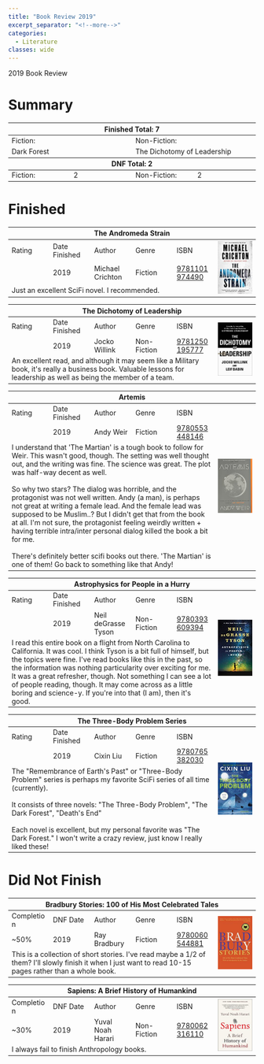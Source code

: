 ```yaml
---
title: "Book Review 2019"
excerpt_separator: "<!--more-->"
categories:
  - Literature
classes: wide
---
```


2019 Book Review

<!--more-->

#  Summary

<table style="display:table;table-layout: fixed;">
<thead>
  <tr>
    <th colspan="4">
      <a href="#finished-"><i class="fas fa-bookmark"></i></a> Finished Total: 7
    </th>
  </tr>
</thead>
<tbody>
  <tr>
    <td>Fiction:</td>
    <td></td>
    <td>Non-Fiction:</td>
    <td></td>
  </tr>
    <tr>
    <td colspan="2">
      <i style="color:#DB7093" class="fas fa-heart"></i> Dark Forest
    </td>
    <td colspan="2">
      <i style="color:#DB7093" class="fas fa-heart"></i> The Dichotomy of Leadership
    </td>
  </tr>
  </tbody>
  <thead>
  <tr>
    <th colspan="4">
      <a href="#did-not-finish-"><i class="far fa-bookmark"></i></a> DNF Total: 2
    </th>
  </tr>
</thead>
<tbody>
  <tr>
    <td>Fiction:</td>
    <td>2</td>
    <td>Non-Fiction:</td>
    <td>2</td>
  </tr>
</tbody>
</table>

# Finished <i style="color:#33cc33;" class="fas fa-check"></i>

<!-- The Andromeda Strain -->
<table style="display:table;table-layout: fixed;">
<thead>
  <tr>
    <th colspan="6">The Andromeda Strain</th>
  </tr>
</thead>
<tbody>
  <tr>
    <td>Rating</td>
    <td>Date Finished</td>
    <td>Author</td>
    <td>Genre</td>
    <td>ISBN</td>
    <td rowspan="3" stlye="min-width:25%; vertical-align: top !important;">
      <img src="/assets/images/books/review_covers/9781101974490.jpg" style="width:100%;">
    </td>
  </tr>
  <tr>
    <td>
      <i style="color:#ffcc00;" class="fas fa-star"></i><i style="color:#ffcc00;" class="fas fa-star"></i><i style="color:#ffcc00;" class="fas fa-star"></i><i style="color:#ffcc00;" class="fas fa-star"></i><i style="color:#ffcc00;" class="fas fa-star"></i>
    </td>
    <td>2019</td>
    <td>Michael Crichton</td>
    <td>Fiction</td>
    <td> <a target="_blank" href="https://www.amazon.com/s?i=stripbooks&rh=p_66%3A9781101974490">9781101974490</a></td>
  </tr>
  <tr>
    <td colspan="5">
Just an excellent SciFi novel. I recommended.
    </td>
  </tr>
</tbody>
</table>

<!-- The Dichotomy of Leadership -->
<table style="display:table;table-layout: fixed;">
<thead>
  <tr>
    <th colspan="6">The Dichotomy of Leadership</th>
  </tr>
</thead>
<tbody>
  <tr>
    <td>Rating</td>
    <td>Date Finished</td>
    <td>Author</td>
    <td>Genre</td>
    <td>ISBN</td>
    <td rowspan="3" stlye="min-width:25%; vertical-align: top !important;">
      <img src="/assets/images/books/review_covers/9781250195777.jpg" style="width:100%;">
    </td>
  </tr>
  <tr>
    <td>
      <i style="color:#ffcc00;" class="fas fa-star"></i><i style="color:#ffcc00;" class="fas fa-star"></i><i style="color:#ffcc00;" class="fas fa-star"></i><i style="color:#ffcc00;" class="fas fa-star"></i><i style="color:#ffcc00;" class="far fa-star"></i>
    </td>
    <td>2019</td>
    <td>Jocko Willink</td>
    <td>Non-Fiction</td>
    <td> <a target="_blank" href="https://www.amazon.com/s?i=stripbooks&rh=p_66%3A9781250195777">9781250195777</a></td>
  </tr>
  <tr>
    <td colspan="5">
An excellent read, and although it may seem like a Military book, it's really a business book. Valuable lessons for leadership as well as being the member of a team.
    </td>
  </tr>
</tbody>
</table>

<!-- Artemis -->
<table style="display:table;table-layout: fixed;">
<thead>
  <tr>
    <th colspan="6">Artemis</th>
  </tr>
</thead>
<tbody>
  <tr>
    <td>Rating</td>
    <td>Date Finished</td>
    <td>Author</td>
    <td>Genre</td>
    <td>ISBN</td>
    <td rowspan="3" stlye="min-width:25%; vertical-align: top !important;">
      <img src="/assets/images/books/review_covers/9780553448146.jpg" style="width:100%;">
    </td>
  </tr>
  <tr>
    <td>
      <i style="color:#ffcc00;" class="fas fa-star"></i><i style="color:#ffcc00;" class="fas fa-star"></i><i style="color:#ffcc00;" class="far fa-star"></i><i style="color:#ffcc00;" class="far fa-star"></i><i style="color:#ffcc00;" class="far fa-star"></i>
    </td>
    <td>2019</td>
    <td>Andy Weir</td>
    <td>Fiction</td>
    <td> <a target="_blank" href="https://www.amazon.com/s?i=stripbooks&rh=p_66%3A9780553448146">9780553448146</a></td>
  </tr>
  <tr>
    <td colspan="5">
I understand that 'The Martian' is a tough book to follow for Weir. This wasn't good, though.
The setting was well thought out, and the writing was fine. The science was great. The plot was half-way decent as well.
<br><br>
So why two stars?
The dialog was horrible, and the protagonist was not well written. Andy (a man), is perhaps not great at writing a female lead. And the female lead was supposed to be Muslim..? But I didn't get that from the book at all. I'm not sure, the protagonist feeling weirdly written + having terrible intra/inter personal dialog killed the book a bit for me.
<br><br>
There's definitely better scifi books out there. 'The Martian' is one of them! Go back to something like that Andy!
    </td>
  </tr>
</tbody>
</table>

<!-- Astrophysics for People in a Hurry -->
<table style="display:table;table-layout: fixed;">
<thead>
  <tr>
    <th colspan="6">Astrophysics for People in a Hurry</th>
  </tr>
</thead>
<tbody>
  <tr>
    <td>Rating</td>
    <td>Date Finished</td>
    <td>Author</td>
    <td>Genre</td>
    <td>ISBN</td>
    <td rowspan="3" stlye="min-width:25%; vertical-align: top !important;">
      <img src="/assets/images/books/review_covers/9780393609394.jpg" style="width:100%;">
    </td>
  </tr>
  <tr>
    <td>
      <i style="color:#ffcc00;" class="fas fa-star"></i><i style="color:#ffcc00;" class="fas fa-star"></i><i style="color:#ffcc00;" class="fas fa-star-half-alt"></i><i style="color:#ffcc00;" class="far fa-star"></i><i style="color:#ffcc00;" class="far fa-star"></i>
    </td>
    <td>2019</td>
    <td>Neil deGrasse Tyson</td>
    <td>Non-Fiction</td>
    <td> <a target="_blank" href="https://www.amazon.com/s?i=stripbooks&rh=p_66%3A9780393609394">9780393609394</a></td>
  </tr>
  <tr>
    <td colspan="5">
I read this entire book on a flight from North Carolina to California. It was cool. I think Tyson is a bit full of himself, but the topics were fine. I've read books like this in the past, so the information was nothing particularity over exciting for me. It was a great refresher, though. Not something I can see a lot of people reading, though. It may come across as a little boring and science-y. If you're into that (I am), then it's good.
    </td>
  </tr>
</tbody>
</table>

<!-- The Three-Body Problem -->
<table style="display:table;table-layout: fixed;">
<thead>
  <tr>
    <th colspan="6">The Three-Body Problem Series</th>
  </tr>
</thead>
<tbody>
  <tr>
    <td>Rating</td>
    <td>Date Finished</td>
    <td>Author</td>
    <td>Genre</td>
    <td>ISBN</td>
    <td rowspan="3" stlye="min-width:25%; vertical-align: top !important;">
      <img src="/assets/images/books/review_covers/9780765382030.jpg" style="width:100%;">
    </td>
  </tr>
  <tr>
    <td>
      <i style="color:#ffcc00;" class="fas fa-star"></i><i style="color:#ffcc00;" class="fas fa-star"></i><i style="color:#ffcc00;" class="fas fa-star"></i><i style="color:#ffcc00;" class="fas fa-star"></i><i style="color:#ffcc00;" class="fas fa-star"></i>
    </td>
    <td>2019</td>
    <td>Cixin Liu</td>
    <td>Fiction</td>
    <td> <a target="_blank" href="https://www.amazon.com/s?i=stripbooks&rh=p_66%3A9780765382030">9780765382030</a></td>
  </tr>
  <tr>
    <td colspan="5">
The "Remembrance of Earth's Past" or "Three-Body Problem" series is perhaps my favorite SciFi series of all time (currently).
<br><br>
It consists of three novels: "The Three-Body Problem", "The Dark Forest", "Death's End"
<br><br>
Each novel is excellent, but my personal favorite was "The Dark Forest." I won't write a crazy review, just know I really liked these!
    </td>
  </tr>
</tbody>
</table>

# Did Not Finish <i style="color:#FF0000;" class="fas fa-times"></i>

<!-- Bradbury Stories: 100 of His Most Celebrated Tales -->
<table style="display:table;table-layout: fixed;">
<thead>
  <tr>
    <th colspan="6">Bradbury Stories: 100 of His Most Celebrated Tales</th>
  </tr>
</thead>
<tbody>
  <tr>
    <td>Completion</td>
    <td>DNF Date</td>
    <td>Author</td>
    <td>Genre</td>
    <td>ISBN</td>
    <td rowspan="3" stlye="min-width:25%; vertical-align: top !important;">
      <img src="/assets/images/books/review_covers/9780060544881.jpg" style="width:100%;">
    </td>
  </tr>
  <tr>
    <td>
      ~50%
    </td>
    <td>2019</td>
    <td>Ray Bradbury</td>
    <td>Fiction</td>
    <td> <a target="_blank" href="https://www.amazon.com/s?i=stripbooks&rh=p_66%3A9780060544881">9780060544881</a></td>
  </tr>
  <tr>
    <td colspan="5">
This is a collection of short stories. I've read maybe a 1/2 of them? I'll slowly finish it when I just want to read 10-15 pages rather than a whole book.
    </td>
  </tr>
</tbody>
</table>

<!-- Sapiens: A Brief History of Humankind -->
<table style="display:table;table-layout: fixed;">
<thead>
  <tr>
    <th colspan="6">Sapiens: A Brief History of Humankind</th>
  </tr>
</thead>
<tbody>
  <tr>
    <td>Completion</td>
    <td>DNF Date</td>
    <td>Author</td>
    <td>Genre</td>
    <td>ISBN</td>
    <td rowspan="3" stlye="min-width:25%; vertical-align: top !important;">
      <img src="/assets/images/books/review_covers/9780062316110.jpg" style="width:100%;">
    </td>
  </tr>
  <tr>
    <td>
      ~30%
    </td>
    <td>2019</td>
    <td>Yuval Noah Harari</td>
    <td>Non-Fiction</td>
    <td> <a target="_blank" href="https://www.amazon.com/s?i=stripbooks&rh=p_66%3A9780062316110">9780062316110</a></td>
  </tr>
  <tr>
    <td colspan="5">
I always fail to finish Anthropology books. 
    </td>
  </tr>
</tbody>
</table>
